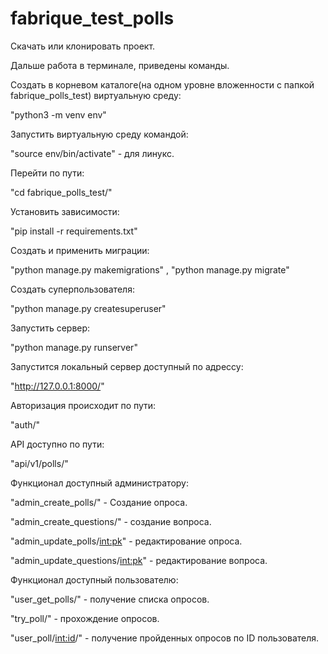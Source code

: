 # fabrique_test_polls
Скачать или клонировать проект.

Дальше работа в терминале, приведены команды.

Создать в корневом каталоге(на одном уровне вложенности с папкой fabrique_polls_test) виртуальную среду:

"python3 -m venv env"

Запустить виртуальную среду командой:

"source env/bin/activate" - для линукс.

Перейти по пути:

"cd fabrique_polls_test/"

Установить зависимости:

"pip install -r requirements.txt"

Создать и применить миграции:

"python manage.py makemigrations" ,
"python manage.py migrate"

Создать суперпользователя:

"python manage.py createsuperuser"

Запустить сервер:

"python manage.py runserver"

Запустится локальный сервер доступный по адрессу:

"http://127.0.0.1:8000/"

Авторизация происходит по пути:

"auth/"

API доступно по пути:

"api/v1/polls/"

Функционал доступный администратору:

"admin_create_polls/" - Создание опроса.

"admin_create_questions/" - создание вопроса.

"admin_update_polls/<int:pk>" - редактирование опроса.

"admin_update_questions/<int:pk>" - редактирование вопроса.

Функционал доступный пользователю:

"user_get_polls/" - получение списка опросов.

"try_poll/" - прохождение опросов.

"user_poll/<int:id>/" - получение пройденных опросов по ID пользователя.




 
 
